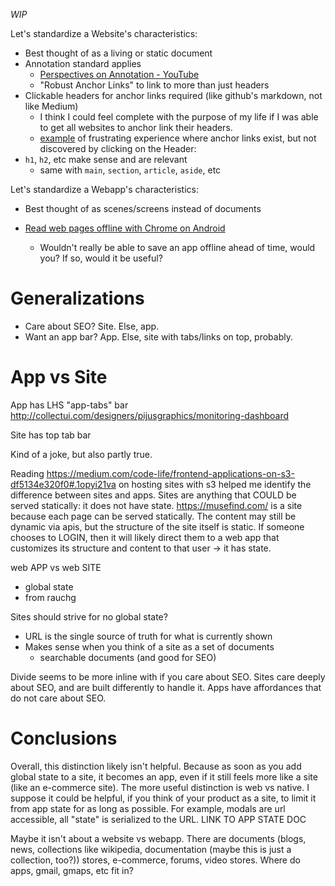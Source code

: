 _WIP_

Let's standardize a Website's characteristics:
- Best thought of as a living or static document
- Annotation standard applies
  - [Perspectives on Annotation - YouTube](https://www.youtube.com/watch?v=m2cJNDs7y2Y)
  - "Robust Anchor Links" to link to more than just headers
- Clickable headers for anchor links required (like github's markdown, not like Medium)
  - I think I could feel complete with the purpose of my life if I was able to get all websites to anchor link their headers.
  - [example](https://developer.android.com/training/gestures/scale.html#pan) of frustrating experience where anchor links exist, but not discovered by clicking on the Header:
- `h1`, `h2`, etc make sense and are relevant
  - same with `main`, `section`, `article`, `aside`, etc

Let's standardize a Webapp's characteristics:
- Best thought of as scenes/screens instead of documents

- [Read web pages offline with Chrome on Android](https://blog.google/products/chrome/read-web-pages-offline-chrome-android/)
  - Wouldn't really be able to save an app offline ahead of time, would you? If so, would it be useful?

# Generalizations
- Care about SEO? Site. Else, app.
- Want an app bar? App. Else, site with tabs/links on top, probably.

# App vs Site
App has LHS "app-tabs" bar http://collectui.com/designers/pijusgraphics/monitoring-dashboard

Site has top tab bar

Kind of a joke, but also partly true.

Reading https://medium.com/code-life/frontend-applications-on-s3-df5134e320f0#.1opyi21va on hosting sites with s3 helped me identify the difference between sites and apps. Sites are anything that COULD be served statically: it does not have state. https://musefind.com/ is a site because each page can be served statically. The content may still be dynamic via apis, but the structure of the site itself is static. If someone chooses to LOGIN, then it will likely direct them to a web app that customizes its structure and content to that user -> it has state.

web APP vs web SITE
- global state
- from rauchg

Sites should strive for no global state?
- URL is the single source of truth for what is currently shown
- Makes sense when you think of a site as a set of documents
  - searchable documents (and good for SEO)

Divide seems to be more inline with if you care about SEO. Sites care deeply about SEO, and are built differently to handle it. Apps have affordances that do not care about SEO.

# Conclusions
Overall, this distinction likely isn't helpful. Because as soon as you add global state to a site, it becomes an app, even if it still feels more like a site (like an e-commerce site). The more useful distinction is web vs native. I suppose it could be helpful, if you think of your product as a site, to limit it from app state for as long as possible. For example, modals are url accessible, all "state" is serialized to the URL. LINK TO APP STATE DOC

Maybe it isn't about a website vs webapp. There are documents (blogs, news, collections like wikipedia, documentation (maybe this is just a collection, too?)) stores, e-commerce, forums, video stores. Where do apps, gmail, gmaps, etc fit in?
